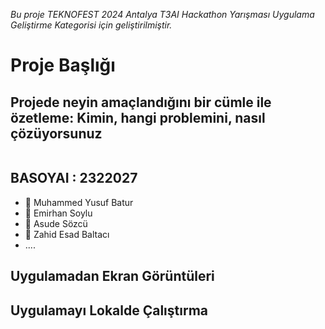 *Bu proje TEKNOFEST 2024 Antalya T3AI Hackathon Yarışması Uygulama Geliştirme Kategorisi için geliştirilmiştir.*

# Proje Başlığı
## Projede neyin amaçlandığını bir cümle ile özetleme: Kimin, hangi problemini, nasıl çözüyorsunuz

````

````

## BASOYAI : 2322027  
- 👤 Muhammed Yusuf Batur
- 👤 Emirhan Soylu
- 👤 Asude Sözcü
- 👤 Zahid Esad Baltacı
- 
  ....

## Uygulamadan Ekran Görüntüleri

## Uygulamayı Lokalde Çalıştırma


